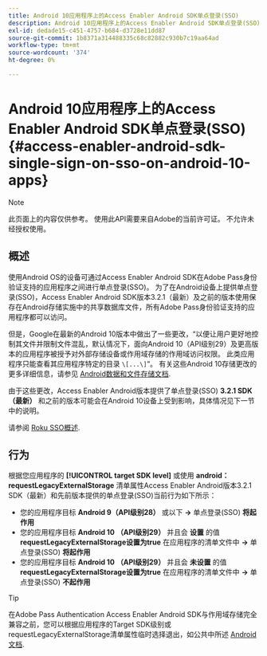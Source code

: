 ```yaml
---
title: Android 10应用程序上的Access Enabler Android SDK单点登录(SSO)
description: Android 10应用程序上的Access Enabler Android SDK单点登录(SSO)
exl-id: dedade15-c451-4757-b684-d3728e11dd87
source-git-commit: 1b8371a314488335c68c82882c930b7c19aa64ad
workflow-type: tm+mt
source-wordcount: '374'
ht-degree: 0%

---
```


# Android 10应用程序上的Access Enabler Android SDK单点登录(SSO) {#access-enabler-android-sdk-single-sign-on-sso-on-android-10-apps}

>[!NOTE]
>
>此页面上的内容仅供参考。 使用此API需要来自Adobe的当前许可证。 不允许未经授权使用。

## 概述

使用Android OS的设备可通过Access Enabler Android SDK在Adobe Pass身份验证支持的应用程序之间进行单点登录(SSO)。 为了在Android设备上提供单点登录(SSO)，Access Enabler Android SDK版本3.2.1（最新）及之前的版本使用保存在Android存储实施中的共享数据库文件，所有Adobe Pass身份验证支持的应用程序都可以访问。

但是，Google在最新的Android 10版本中做出了一些更改，“以便让用户更好地控制其文件并限制文件混乱，默认情况下，面向Android 10（API级别29）及更高版本的应用程序被授予对外部存储设备或作用域存储的作用域访问权限。 此类应用程序只能查看其应用程序特定的目录 `\[...\]`“。 有关这些Android 10存储更改的更多详细信息，请参见 [Android数据和文件存储文档](https://developer.android.com/training/data-storage/files/external-scoped).

由于这些更改，Access Enabler Android版本提供了单点登录(SSO) **3.2.1 SDK（最新）** 和之前的版本可能会在Android 10设备上受到影响，具体情况见下一节中的说明。

请参阅 [Roku SSO概述](/help/authentication/roku-sso-overview.md).

## 行为

根据您应用程序的 **[!UICONTROL target SDK level]** 或使用 **android：requestLegacyExternalStorage** 清单属性Access Enabler Android版本3.2.1 SDK（最新）和先前版本提供的单点登录(SSO)当前行为如下所示：

- 您的应用程序目标 **Android 9（API级别28）** 或以下 **-\>** 单点登录(SSO) **将起作用**
- 您的应用程序目标 **Android 10** **（API级别29）** 并且会 **设置** 的值 **requestLegacyExternalStorage设置为true** 在应用程序的清单文件中 **-\>** 单点登录(SSO) **将起作用**
- 您的应用程序目标 **Android 10** **（API级别29）** 并且会 **未设置** 的值 **requestLegacyExternalStorage设置为true** 在应用程序的清单文件中 **-\>** 单点登录(SSO) **不起作用**


>[!TIP]
>
> 在Adobe Pass Authentication Access Enabler Android SDK与作用域存储完全兼容之前，您可以根据应用程序的Target SDK级别或requestLegacyExternalStorage清单属性临时选择退出，如公共中所述 [Android文档](https://developer.android.com/training/data-storage/files/external-scoped#opt-out-of-scoped-storage).
